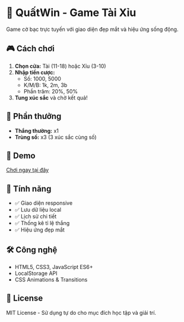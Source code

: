 # 🎲 QuấtWin - Game Tài Xỉu

Game cờ bạc trực tuyến với giao diện đẹp mắt và hiệu ứng sống động.

## 🎮 Cách chơi

1. **Chọn cửa:** Tài (11-18) hoặc Xỉu (3-10)
2. **Nhập tiền cược:** 
   - Số: 1000, 5000
   - K/M/B: 1k, 2m, 3b  
   - Phần trăm: 20%, 50%
3. **Tung xúc sắc** và chờ kết quả!

## 🎁 Phần thưởng

- **Thắng thường:** x1
- **Trùng số:** x3 (3 xúc sắc cùng số)

## 🚀 Demo

[Chơi ngay tại đây](https://your-username.github.io/quatwin-tai-xiu-game/)

## 📱 Tính năng

- ✅ Giao diện responsive
- ✅ Lưu dữ liệu local
- ✅ Lịch sử chi tiết
- ✅ Thống kê tỉ lệ thắng
- ✅ Hiệu ứng đẹp mắt

## 🛠️ Công nghệ

- HTML5, CSS3, JavaScript ES6+
- LocalStorage API
- CSS Animations & Transitions

## 📄 License

MIT License - Sử dụng tự do cho mục đích học tập và giải trí.
